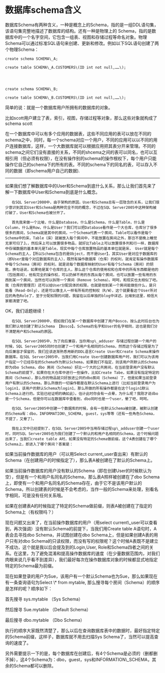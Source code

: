 # 数据库schema含义

数据库Schema有两种含义，一种是概念上的Schema，指的是一组DDL语句集，该语句集完整地描述了数据库的结构。还有一种是物理上的 Schema，指的是数据库中的一个名字空间，它包含一组表、视图和存储过程等命名对象。物理Schema可以通过标准SQL语句来创建、更新和修改。例如以下SQL语句创建了两个物理Schema：

```
create schema SCHEMA\_A;

create table SCHEMA\_A.CUSTOMERS\(ID int not null,……\);




create schema SCHEMA\_B;

create table SCHEMA\_B.CUSTOMERS\(ID int not null,……\);
```

简单的说：就是一个数据库用户所拥有的数据库的对象。

比如scott用户建立了表，索引，视图，存储过程等对象，那么这些对象就构成了schema   scott

在一个数据库中可以有多个应用的数据表，这些不同应用的表可以放在不同的schema之中，同时，每一个schema对应一个用户，不同的应用可以以不同的用户连接数据库，这样，一个大数据库就可以根据应用把其表分开来管理。不同的schema之间它们没有直接的关系，不同的shcema之间的表可以同名，也可以互相引用（但必须有权限），在没有操作别的schema的操作根权下，每个用户只能操作它自己的schema下的所有的表。不同的schema下的同名的表，可以存入不同的数据（即schema用户自己的数据\).

---

如果我们想了解数据库中的User和Schema到底什么关系，那么让我们首先来了解一下数据库中User和Schema到底是什么概念。

```
   在SQL Server2000中，由于架构的原因，User和Schema总有一层隐含的关系，让我们很少意识到其实User和Schema是两种完全不同的概念，不过在SQL Server2005中这种架构被打破了，User和Schema也被分开了。     

   首先我来做一个比喻，什么是Database，什么是Schema，什么是Table，什么是Column，什么是Row，什么是User？我们可以把Database看作是一个大仓库，仓库分了很多很多的房间，Schema就是其中的房间，一个Schema代表一个房间，Table可以看作是每个Schema中的床，Table（床）就被放入每个房间中，不能放置在房间之外，那岂不是晚上睡觉无家可归了J。，然后床上可以放置很多物品，就好比Table上可以放置很多列和行一样，数据库中存储数据的基本单元是Table，现实中每个仓库放置物品的基本单位就是床， User就是每个Schema的主人，【所以Schema包含的是Object，而不是User】，其实User是对应于数据库的（即User是每个对应数据库的主人），既然有操作数据库（仓库）的权利，就肯定有操作数据库中每个Schema（房间）的权利，就是说每个数据库映射的User有每个Schema（房间）的钥匙，换句话说，如果他是某个仓库的主人，那么这个仓库的使用权和仓库中的所有东西都是他的（包括房间），他有完全的操作权，可以扔掉不用的东西从每个房间，也可以放置一些有用的东西到某一个房间，当然也可以拆除一个房间（Remove Schema）。呵呵，和现实也太相似了吧。我（仓库的管理员）还可以给User分配具体的权限，也就是他到某一个房间能做些什么，是只能看（Read-Only），还是可以像主人一样有所有的控制权（R/W），这个就要看这个User所对应的角色Role了，至于分配权限的问题，我留在以后单独的blog中详述。比喻到这里，相信大家都清楚了吧。
```

OK，我们话题继续！

```
   在SQL Server2000中，假如我们在某一个数据库中创建了用户Bosco，按么此时后台也为我们默认地创建了默认Schema 【Bosco】。Schema的名字和User的名字相同，这也是我们分不清楚用户和Schema的原因。

   在SQL Server2005中，为了向后兼容，当你用sp\_adduser 存储过程创建一个用户的时候，SQL Server2005同时也创建了一个和用户名相同的Schema，然而这个存储过程是为了向后兼容才保留的，我们应该逐渐熟悉用新的DDL语言Create User和Create Schema来操作数据库。在SQL Server2005中，当我们用Create User创建数据库用户时，我们可以为该用户指定一个已经存在的Schema作为默认Schema，如果我们不指定，则该用户所默认的Schema即为dbo Schema，dbo 房间（Schema）好比一个大的公共房间，在当前登录用户没有默认Schema的前提下，如果你在大仓库中进行一些操作，比如Create Tabe，如果没有指定特定的房间（Schema），那么你的物品就只好放进公共的dbo房间（Schema）了。但是如果当前登录用户有默认的Schema，那么所做的一切操作都是在默认Schema上进行（比如当前登录用户为login1，该用户的默认Schema为login1，那么所做的所有操作都是在这个login1默认Schema上进行的。实验已经证明的确如此）。估计此时你会有一点晕，为什么呢？我刚才说dbo是一个Schema，但是你可以在数据库中查看到，dbo同时也是一个user，晕了吧，呵呵。

   在SQL Server2005中创建一个数据库的时候，会有一些默认Schema被创建，被默认创建的Schema有：dbo，INFORMATION\_SCHEMA, guest，sys等等（还有一些角色Schema，不提了，又晕了）。

   我在上文中已经提到了，在SQL Server2005中当用存储过程sp\_adduser创建一个user时，同时SQL Server2005也为我们创建了一个默认的和用户名相同的Schema，这个时候问题出来了，当我们create table A时，如果没有特定的Schema做前缀，这个A表创建在了哪个Schema上，即进入了哪个房间？答案是：
```

如果当前操作数据库的用户（可以用Select current\_user查出来）有默认的Schema（在创建用户的时候指定了），那么表A被创建在了默认的Schema上。

如果当前操作数据库的用户没有默认的Schema（即在创建User的时候默认为空），但是有一个和用户名同名的Schema，那么表A照样被创建在了dbo Schema上，即使有一个和用户名同名的Schema存在，由于它不是该用户默认的Schema，所以创建表的时候是不会考虑的，当作一般的Schema来处理，别看名字相同，可是没有任何关系哦。

如果在创建表A的时候指定了特定的Schema做前缀，则表A被创建在了指定的 Schema上（有权限吗？）

现在问题又出来了，在当前操作数据库的用户（用select current\\_user可以查看到，再次强调）没有默认Schema的前提下，当我们用Create table A语句时，A表会去寻找dbo Schema，并试图创建在dbo Schema上，但是如果创建A表的用户只有对dbo Schema的只读权限，而没有写的权限呢？这个时候A表既不是建立不成功，这个就是我以后会提及到的Login,User, Role和Schema四者之间的关系。在这里，为了避免混淆和提高操作数据库的速度（在少量数据范围内，对我们肉眼来说几乎看不到差异），我们最好每次在操作数据库对象的时候都显式地指定特定的Schema最为前缀。

现在如果登录的用户为Sue，该用户有一个默认Schema也为Sue，那么如果现在有一条查询语句为Select \\* from mytable, 那么搜寻每个房间（Schema）的顺序是怎样的呢？顺序如下：

首先搜寻 sys.mytable   （Sys Schema）

然后搜寻 Sue.mytable   （Default Schema）

最后搜寻 dbo.mytable      （Dbo Schema）

   执行的顺序大家既然清楚了，那么以后在查询数据库表中的数据时，最好指定特定的Schema前缀，这样子，数据库就不用去扫描Sys Schema了，当然可以提高查询的速度了。









   另外需要提示一下的是，每个数据库在创建后，有4个Schema是必须的（删都删不掉），这4个Schema为：dbo，guest，sys和INFORMATION\\_SCHEMA，其余的Schema都可以删除。



